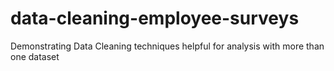 # data-cleaning-employee-surveys
Demonstrating Data Cleaning techniques helpful for analysis with more than one dataset
